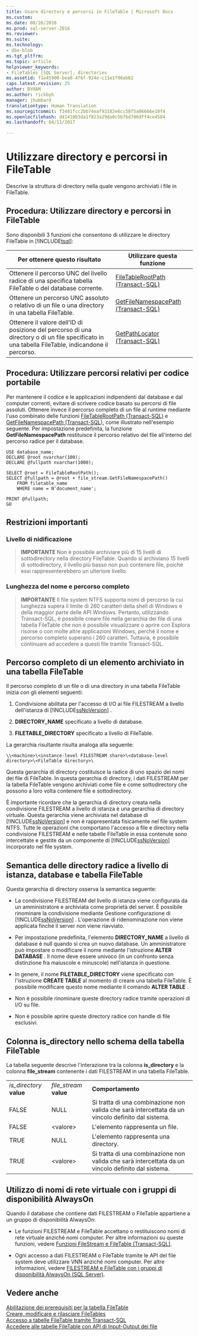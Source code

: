 ```yaml
---
title: Usare directory e percorsi in FileTable | Microsoft Docs
ms.custom: 
ms.date: 08/26/2016
ms.prod: sql-server-2016
ms.reviewer: 
ms.suite: 
ms.technology:
- dbe-blob
ms.tgt_pltfrm: 
ms.topic: article
helpviewer_keywords:
- FileTables [SQL Server], directories
ms.assetid: f1e45900-bea0-4f6f-924e-c11e1f98ab62
caps.latest.revision: 25
author: BYHAM
ms.author: rickbyh
manager: jhubbard
translationtype: Human Translation
ms.sourcegitcommit: f3481fcc2bb74eaf93182e6cc58f5a06666e10f4
ms.openlocfilehash: d41410b3da1f823a29da0c5b7bd706dff4ce4584
ms.lasthandoff: 04/11/2017

---
```

# <a name="work-with-directories-and-paths-in-filetables"></a>Utilizzare directory e percorsi in FileTable
  Descrive la struttura di directory nella quale vengono archiviati i file in FileTable.  
  
##  <a name="HowToDirectories"></a> Procedura: Utilizzare directory e percorsi in FileTable  
 Sono disponibili 3 funzioni che consentono di utilizzare le directory FileTable in [!INCLUDE[tsql](../../includes/tsql-md.md)]:  
  
|Per ottenere questo risultato|Utilizzare questa funzione|  
|------------------------|-----------------------|  
|Ottenere il percorso UNC del livello radice di una specifica tabella FileTable o del database corrente.|[FileTableRootPath &#40;Transact-SQL&#41;](../../relational-databases/system-functions/filetablerootpath-transact-sql.md)|  
|Ottenere un percorso UNC assoluto o relativo di un file o una directory in una tabella FileTable.|[GetFileNamespacePath &#40;Transact-SQL&#41;](../../relational-databases/system-functions/getfilenamespacepath-transact-sql.md)|  
|Ottenere il valore dell'ID di posizione del percorso di una directory o di un file specificato in una tabella FileTable, indicandone il percorso.|[GetPathLocator &#40;Transact-SQL&#41;](../../relational-databases/system-functions/getpathlocator-transact-sql.md)|  
  
##  <a name="BestPracticeRelativePaths"></a> Procedura: Utilizzare percorsi relativi per codice portabile  
 Per mantenere il codice e le applicazioni indipendenti dal database e dal computer correnti, evitare di scrivere codice basato su percorsi di file assoluti. Ottenere invece il percorso completo di un file al runtime mediante l'uso combinato delle funzioni [FileTableRootPath &#40;Transact-SQL&#41;](../../relational-databases/system-functions/filetablerootpath-transact-sql.md) e [GetFileNamespacePath &#40;Transact-SQL&#41;](../../relational-databases/system-functions/getfilenamespacepath-transact-sql.md), come illustrato nell'esempio seguente. Per impostazione predefinita, la funzione **GetFileNamespacePath** restituisce il percorso relativo del file all'interno del percorso radice per il database.  
  
```tsql  
USE database_name;  
DECLARE @root nvarchar(100);  
DECLARE @fullpath nvarchar(1000);  
  
SELECT @root = FileTableRootPath();  
SELECT @fullpath = @root + file_stream.GetFileNamespacePath()  
    FROM filetable_name  
    WHERE name = N'document_name';  
  
PRINT @fullpath;  
GO  
```  
  
##  <a name="restrictions"></a> Restrizioni importanti  
  
###  <a name="nesting"></a> Livello di nidificazione  
  
> **IMPORTANTE** Non è possibile archiviare più di 15 livelli di sottodirectory nella directory FileTable. Quando si archiviano 15 livelli di sottodirectory, il livello più basso non può contenere file, poiché essi rappresenterebbero un ulteriore livello.  
  
###  <a name="fqnlength"></a> Lunghezza del nome e percorso completo  
  
> **IMPORTANTE** Il file system NTFS supporta nomi di percorso la cui lunghezza supera il limite di 260 caratteri della shell di Windows e della maggior parte delle API Windows. Pertanto, utilizzando Transact-SQL, è possibile creare file nella gerarchia dei file di una tabella FileTable che non è possibile visualizzare o aprire con Esplora risorse o con molte altre applicazioni Windows, perché il nome e percorso completo superano i 260 caratteri. Tuttavia, è possibile continuare ad accedere a questi file tramite Transact-SQL.  
  
##  <a name="fullpath"></a> Percorso completo di un elemento archiviato in una tabella FileTable  
 Il percorso completo di un file o di una directory in una tabella FileTable inizia con gli elementi seguenti:  
  
1.  Condivisione abilitata per l'accesso di I/O ai file FILESTREAM a livello dell'istanza di [!INCLUDE[ssNoVersion](../../includes/ssnoversion-md.md)] .  
  
2.  **DIRECTORY_NAME** specificato a livello di database.  
  
3.  **FILETABLE_DIRECTORY** specificato a livello di FileTable.  
  
 La gerarchia risultante risulta analoga alla seguente:  
  
 `\\<machine>\<instance-level FILESTREAM share>\<database-level directory>\<FileTable directory>\`  
  
 Questa gerarchia di directory costituisce la radice di uno spazio dei nomi dei file di FileTable. In questa gerarchia di directory, i dati FILESTREAM per la tabella FileTable vengono archiviati come file e come sottodirectory che possono a loro volta contenere file e sottodirectory.  
  
 È importante ricordare che la gerarchia di directory creata nella condivisione FILESTREAM a livello di istanza è una gerarchia di directory virtuale. Questa gerarchia viene archiviata nel database di [!INCLUDE[ssNoVersion](../../includes/ssnoversion-md.md)] e non è rappresentata fisicamente nel file system NTFS. Tutte le operazioni che comportano l'accesso a file e directory nella condivisione FILESTREAM e nelle tabelle FileTable in essa contenute sono intercettate e gestite da un componente di [!INCLUDE[ssNoVersion](../../includes/ssnoversion-md.md)] incorporato nel file system.  
  
##  <a name="roots"></a> Semantica delle directory radice a livello di istanza, database e tabella FileTable  
 Questa gerarchia di directory osserva la semantica seguente:  
  
-   La condivisione FILESTREAM del livello di istanza viene configurata da un amministratore e archiviata come proprietà del server. È possibile rinominare la condivisione mediante Gestione configurazione di [!INCLUDE[ssNoVersion](../../includes/ssnoversion-md.md)] . L'operazione di ridenominazione non viene applicata finché il server non viene riavviato.  
  
-   Per impostazione predefinita, l'elemento **DIRECTORY_NAME** a livello di database è null quando si crea un nuovo database. Un amministratore può impostare o modificare il nome mediante l'istruzione **ALTER DATABASE** . Il nome deve essere univoco (in un confronto senza distinzione fra maiuscole e minuscole) nell'istanza in questione.  
  
-   In genere, il nome **FILETABLE_DIRECTORY** viene specificato con l'istruzione **CREATE TABLE** al momento di creare una tabella FileTable. È possibile modificare questo nome mediante il comando **ALTER TABLE** .  
  
-   Non è possibile rinominare queste directory radice tramite operazioni di I/O su file.  
  
-   Non è possibile aprire queste directory radice con handle di file esclusivi.  
  
##  <a name="is_directory"></a> Colonna is_directory nello schema della tabella FileTable  
 La tabella seguente descrive l'interazione tra la colonna **is_directory** e la colonna **file_stream** contenente i dati FILESTREAM in una tabella FileTable.  
  
||||  
|-|-|-|  
|*is_directory* **value**|*file_stream* **value**|**Comportamento**|  
|FALSE|NULL|Si tratta di una combinazione non valida che sarà intercettata da un vincolo definito dal sistema.|  
|FALSE|\<valore>|L'elemento rappresenta un file.|  
|TRUE|NULL|L'elemento rappresenta una directory.|  
|TRUE|\<valore>|Si tratta di una combinazione non valida che sarà intercettata da un vincolo definito dal sistema.|  
  
##  <a name="alwayson"></a> Utilizzo di nomi di rete virtuale con i gruppi di disponibilità AlwaysOn  
 Quando il database che contiene dati FILESTREAM o FileTable appartiene a un gruppo di disponibilità AlwaysOn:  
  
-   Le funzioni FILESTREAM e FileTable accettano o restituiscono nomi di rete virtuale anziché nomi computer. Per altre informazioni su queste funzioni, vedere [Funzioni FileStream e FileTable &#40;Transact-SQL&#41;](../../relational-databases/system-functions/filestream-and-filetable-functions-transact-sql.md).  
  
-   Ogni accesso a dati FILESTREAM o FileTable tramite le API del file system deve utilizzare VNN anziché nomi computer. Per altre informazioni, vedere [FILESTREAM e FileTable con i gruppi di disponibilità AlwaysOn &#40;SQL Server&#41;](../../database-engine/availability-groups/windows/filestream-and-filetable-with-always-on-availability-groups-sql-server.md).  
  
## <a name="see-also"></a>Vedere anche  
 [Abilitazione dei prerequisiti per la tabella FileTable](../../relational-databases/blob/enable-the-prerequisites-for-filetable.md)   
 [Creare, modificare e rilasciare FileTables](../../relational-databases/blob/create-alter-and-drop-filetables.md)   
 [Accesso a tabelle FileTable tramite Transact-SQL](../../relational-databases/blob/access-filetables-with-transact-sql.md)   
 [Accedere alle tabelle FileTable con API di Input-Output dei file](../../relational-databases/blob/access-filetables-with-file-input-output-apis.md)  
  
  

